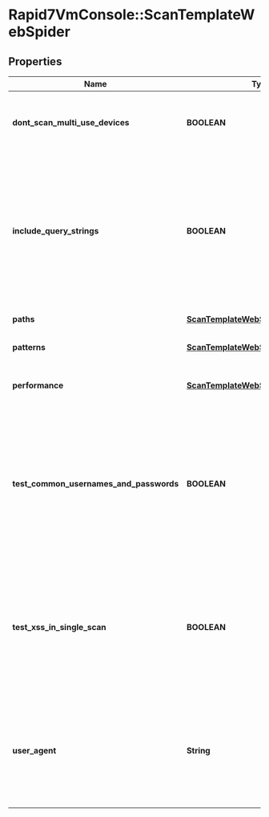 # Rapid7VmConsole::ScanTemplateWebSpider

## Properties
Name | Type | Description | Notes
------------ | ------------- | ------------- | -------------
**dont_scan_multi_use_devices** | **BOOLEAN** | Whether scanning of multi-use devices, such as printers or print servers should be avoided. | [optional] 
**include_query_strings** | **BOOLEAN** | Whether query strings are using in URLs when web spidering. This causes the web spider to make many more requests to the Web server. This will increase overall scan time and possibly affect the Web server&#39;s performance for legitimate users. | [optional] 
**paths** | [**ScanTemplateWebSpiderPaths**](ScanTemplateWebSpiderPaths.md) | Paths to use when web spidering. | [optional] 
**patterns** | [**ScanTemplateWebSpiderPatterns**](ScanTemplateWebSpiderPatterns.md) | Patterns to match responses during web spidering. | [optional] 
**performance** | [**ScanTemplateWebSpiderPerformance**](ScanTemplateWebSpiderPerformance.md) | Performance settings used during web spidering. | [optional] 
**test_common_usernames_and_passwords** | **BOOLEAN** | Whether to determine if discovered logon forms accept commonly used user names or passwords. The process may cause authentication services with certain security policies to lock out accounts with these credentials. | [optional] 
**test_xss_in_single_scan** | **BOOLEAN** | Whether to test for persistent cross-site scripting during a single scan. This test helps to reduce the risk of dangerous attacks via malicious code stored on Web servers. Enabling it may increase Web spider scan times. | [optional] 
**user_agent** | **String** | The &#x60;User-Agent&#x60; to use when web spidering. Defaults to &#x60;\&quot;Mozilla/5.0 (compatible; MSIE 7.0; Windows NT 6.0; .NET CLR 1.1.4322; .NET CLR 2.0.50727)\&quot;&#x60;. | [optional] 


